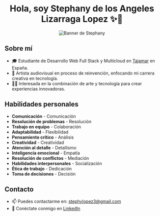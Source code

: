 <div align="center">
  <h1 align="center">Hola, soy Stephany de los Angeles Lizarraga Lopez ✨🎀</h1>
  <img src="https://media.giphy.com/media/xUPGGDNsLvqsBOhuU0/giphy.gif?cid=ecf05e47b0gfcln5602aluwgks4qa159m064axd2gyd4ekav&ep=v1_gifs_related&rid=giphy.gif&ct=g" alt="Banner de Stephany">
</div>

## Sobre mí

- 🎓 Estudiante de Desarrollo Web Full Stack y Multicloud en [Tajamar](https://www.tajamar.es) en España.
- 🎨 Artista audiovisual en proceso de reinvención, enfocando mi carrera creativa en tecnología.
- 🧑‍💻 Interesada en la combinación de arte y tecnología para crear experiencias innovadoras.


## Habilidades personales

- **Comunicación** - Comunicación
- **Resolución de problemas** - Resolución
- **Trabajo en equipo** - Colaboración
- **Adaptabilidad** - Flexibilidad
- **Pensamiento crítico** - Análisis
- **Creatividad** - Creatividad
- **Atención al detalle** - Detallismo
- **Inteligencia emocional** - Empatía
- **Resolución de conflictos** - Mediación
- **Habilidades interpersonales** - Socialización
- **Ética de trabajo** - Dedicación
- **Toma de decisiones** - Decisión

## Contacto

- 📫 Puedes contactarme en: [stephylopez3@gmail.com](mailto:stephylopez3@gmail.com)
- 🔗 Conéctate conmigo en [LinkedIn](https://www.linkedin.com/in/stephyangeles/)

